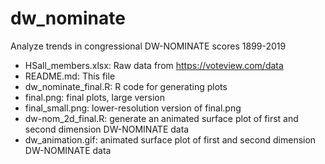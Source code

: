 # dw_nominate
Analyze trends in congressional DW-NOMINATE scores 1899-2019

* HSall_members.xlsx: Raw data from https://voteview.com/data
* README.md: This file
* dw_nominate_final.R: R code for generating plots
* final.png: final plots, large version
* final_small.png: lower-resolution version of final.png
* dw-nom_2d_final.R: generate an animated surface plot of first and second dimension DW-NOMINATE data
* dw_animation.gif: animated surface plot of first and second dimension DW-NOMINATE data
